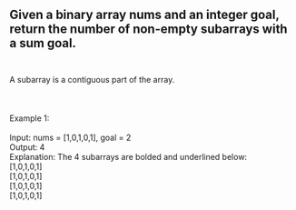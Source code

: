 ## Given a binary array nums and an integer goal, return the number of non-empty subarrays with a sum goal. <br> <br> 
A subarray is a contiguous part of the array. <br> <br> <br> <br> 
Example 1: <br> <br> 
Input: nums = [1,0,1,0,1], goal = 2 <br> 
Output: 4 <br> 
Explanation: The 4 subarrays are bolded and underlined below: <br> 
[1,0,1,0,1] <br> 
[1,0,1,0,1] <br> 
[1,0,1,0,1] <br> 
[1,0,1,0,1] <br> 
